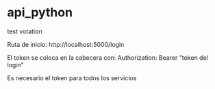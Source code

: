 # api_python
test votation

Ruta de inicio: http://localhost:5000/login

El token se coloca en la cabecera con:
Authorization: Bearer "token del login"

Es necesario el token para todos los servicios
